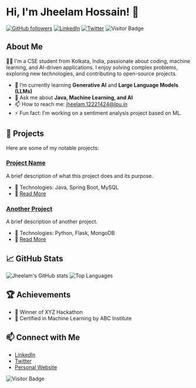 # Hi, I'm Jheelam Hossain! 👋



[![GitHub followers](https://img.shields.io/github/followers/jheelamhossain?label=Follow&style=social)](https://github.com/jheelamhossain)
[![LinkedIn](https://img.shields.io/badge/LinkedIn-Connect-blue)](https://www.linkedin.com/in/your-linkedin-profile)
[![Twitter](https://img.shields.io/twitter/follow/your-twitter-handle?label=Follow&style=social)](https://twitter.com/your-twitter-handle)
![Visitor Badge](https://visitor-badge.glitch.me/badge?page_id=jheelamhossain.jheelamhossain)

## About Me
🙋‍♀️ I'm a CSE student from Kolkata, India, passionate about coding, machine learning, and AI-driven applications. I enjoy solving complex problems, exploring new technologies, and contributing to open-source projects.

- 🌱 I’m currently learning **Generative AI** and **Large Language Models (LLMs)**
- 💬 Ask me about **Java, Machine Learning, and AI**
- 📫 How to reach me: jheelam.12221424@lpu.in
- ⚡ Fun fact: I'm working on a sentiment analysis project based on ML.

## 🚀 Projects
Here are some of my notable projects:

### [Project Name](https://github.com/jheelamhossain/your-repo)
A brief description of what this project does and its purpose.
- 🔧 Technologies: Java, Spring Boot, MySQL
- 📄 [Read More](https://github.com/jheelamhossain/your-repo)

### [Another Project](https://github.com/jheelamhossain/another-repo)
A brief description of another project.
- 🔧 Technologies: Python, Flask, MongoDB
- 📄 [Read More](https://github.com/jheelamhossain/another-repo)

## 📈 GitHub Stats
![Jheelam's GitHub stats](https://github-readme-stats.vercel.app/api?username=jheelamhossain&show_icons=true&theme=radical)
![Top Languages](https://github-readme-stats.vercel.app/api/top-langs/?username=jheelamhossain&layout=compact&theme=radical)

## 🏆 Achievements
- 🥇 Winner of XYZ Hackathon
- 📜 Certified in Machine Learning by ABC Institute

## 📫 Connect with Me
- [LinkedIn](https://www.linkedin.com/in/your-linkedin-profile)
- [Twitter](https://twitter.com/your-twitter-handle)
- [Personal Website](https://yourwebsite.com)

![Visitor Badge](https://visitor-badge.glitch.me/badge?page_id=jheelamhossain.jheelamhossain)
